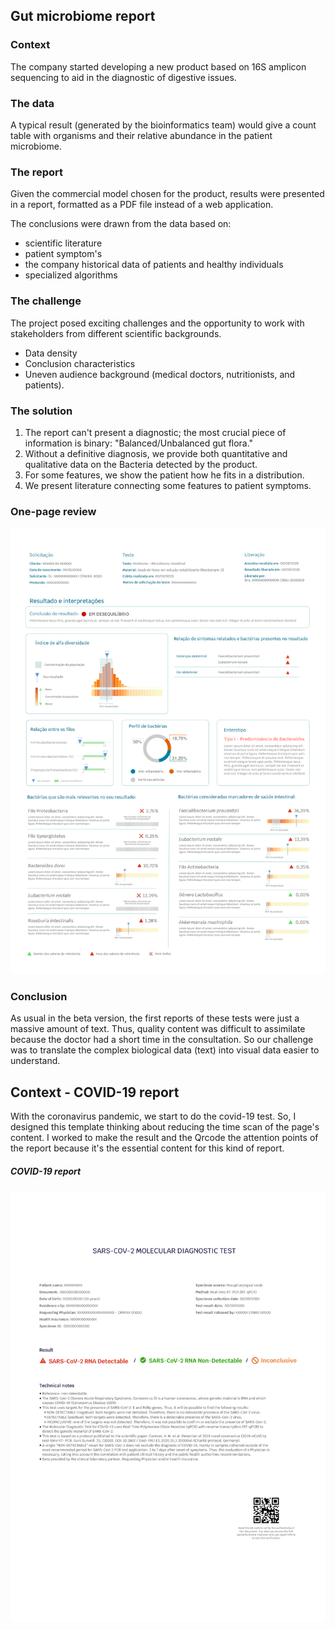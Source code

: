 
## Gut microbiome report

### Context 

The company started developing a new product based on 16S amplicon sequencing to aid in the diagnostic of digestive 
issues.

### The data

A typical result (generated by the bioinformatics team) would give a count table with organisms and their relative 
abundance in the patient microbiome.

### The report

Given the commercial model chosen for the product, results were presented in a report, formatted as a PDF file instead 
of a web application.

The conclusions were drawn from the data based on:

- scientific literature
- patient symptom's 
- the company historical data of patients and healthy individuals 
- specialized algorithms
 
### The challenge

The project posed exciting challenges and the opportunity to work with stakeholders from different scientific 
backgrounds. 

- Data density
- Conclusion characteristics
- Uneven audience background (medical doctors, nutritionists, and patients).

### The solution

 1. The report can't present a diagnostic; the most crucial piece of information is binary: "Balanced/Unbalanced 
    gut flora."
 2. Without a definitive diagnosis, we provide both quantitative and qualitative data on the Bacteria detected by 
    the product.
 3. For some features, we show the patient how he fits in a distribution.
 4. We present literature connecting some features to patient symptoms. 
 

### One-page review

![Gut microbiome report](https://github.com/RenataBeroli/RenataBeroli/blob/main/Images/relatorio_probiomeV2.png?raw=true)

### Conclusion

As usual in the beta version, the first reports of these tests were just a massive amount of text.
Thus, quality content was difficult to assimilate because the doctor had a short time in the consultation.
So our challenge was to translate the complex biological data (text) into visual data easier to understand.

## Context - COVID-19 report

With the coronavirus pandemic, we start to do the covid-19 test. So, I designed this template thinking about
reducing the time scan of the page's content. I worked to make the result and the Qrcode the attention points
of the report because it's the essential content for this kind of report.

##### COVID-19 report

![Covid-19 report](https://github.com/RenataBeroli/RenataBeroli/blob/main/Images/COVID-diag-ing-port.png?raw=true)
